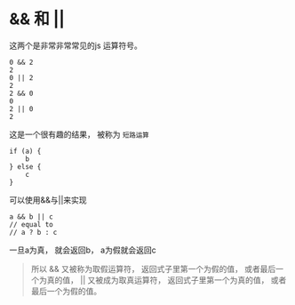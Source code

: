 # && 和 ||

这两个是非常非常常见的js 运算符号。 

    0 && 2
    2
    0 || 2
    2
    2 && 0
    0
    2 || 0
    2

这是一个很有趣的结果， 被称为 `短路运算` 

    if (a) {
        b
    } else {
        c
    }

可以使用&&与||来实现

    a && b || c
    // equal to 
    // a ? b : c

一旦a为真， 就会返回b， a为假就会返回c

> 所以 && 又被称为取假运算符， 返回式子里第一个为假的值， 或者最后一个为真的值， || 又被成为取真运算符， 返回式子里第一个为真的值， 或者最后一个为假的值。 

